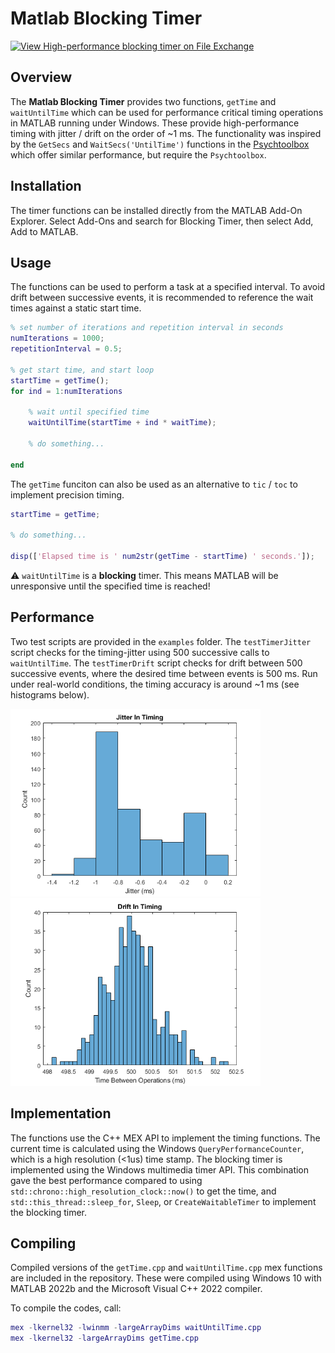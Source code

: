 # Matlab Blocking Timer

[![View High-performance blocking timer on File Exchange](https://www.mathworks.com/matlabcentral/images/matlab-file-exchange.svg)](https://uk.mathworks.com/matlabcentral/fileexchange/125290-high-performance-blocking-timer)

## Overview

The **Matlab Blocking Timer** provides two functions, `getTime` and `waitUntilTime` which can be used for performance critical timing operations in MATLAB running under Windows. These provide high-performance timing with jitter / drift on the order of ~1 ms. The functionality was inspired by the `GetSecs` and `WaitSecs('UntilTime')` functions in the [Psychtoolbox](http://psychtoolbox.org/) which offer similar performance, but require the `Psychtoolbox`.

## Installation

The timer functions can be installed directly from the MATLAB Add-On Explorer. Select Add-Ons and search for Blocking Timer, then select Add, Add to MATLAB.

## Usage

The functions can be used to perform a task at a specified interval. To avoid drift between successive events, it is recommended to reference the wait times against a static start time.

```matlab
% set number of iterations and repetition interval in seconds
numIterations = 1000;
repetitionInterval = 0.5;

% get start time, and start loop
startTime = getTime();
for ind = 1:numIterations

    % wait until specified time
    waitUntilTime(startTime + ind * waitTime);

    % do something...

end
```

The `getTime` funciton can also be used as an alternative to `tic` / `toc` to implement precision timing.

```matlab
startTime = getTime;

% do something...

disp(['Elapsed time is ' num2str(getTime - startTime) ' seconds.']);
```

:warning: `waitUntilTime` is a **blocking** timer. This means MATLAB will be unresponsive until the specified time is reached!

## Performance

Two test scripts are provided in the `examples` folder. The `testTimerJitter` script checks for the timing-jitter using 500 successive calls to `waitUntilTime`. The `testTimerDrift` script checks for drift between 500 successive events, where the desired time between events is 500 ms. Run under real-world conditions, the timing accuracy is around ~1 ms (see histograms below).

<img src="examples/testTimerJitter.png" width="400"  /> <img src="examples/testTimerDrift.png" width="400"  />

## Implementation

The functions use the C++ MEX API to implement the timing functions. The current time is calculated using the Windows `QueryPerformanceCounter`, which is a high resolution (<1us) time stamp. The blocking timer is implemented using the Windows multimedia timer API. This combination gave the best performance compared to using `std::chrono::high_resolution_clock::now()` to get the time, and `std::this_thread::sleep_for`, `Sleep`, or `CreateWaitableTimer` to implement the blocking timer.

## Compiling

Compiled versions of the `getTime.cpp` and `waitUntilTime.cpp` mex functions are included in the repository. These were compiled using Windows 10 with MATLAB 2022b and the Microsoft Visual C++ 2022 compiler.

To compile the codes, call:

```matlab
mex -lkernel32 -lwinmm -largeArrayDims waitUntilTime.cpp
mex -lkernel32 -largeArrayDims getTime.cpp
```
